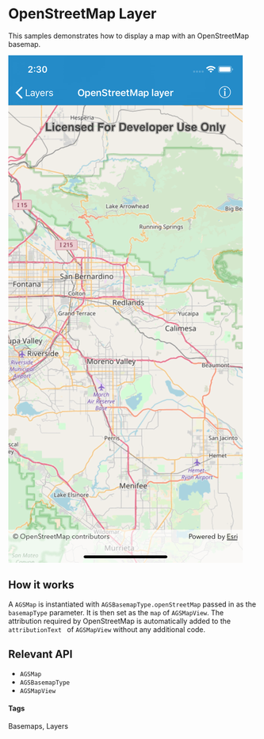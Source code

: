 # OpenStreetMap Layer
This samples demonstrates how to display a map with an OpenStreetMap basemap.

![OpenStreetMap layer sample screenshot](image1.png)

## How it works
A `AGSMap` is instantiated with `AGSBasemapType.openStreetMap` passed in as the `basemapType` parameter. It is then set as the `map` of `AGSMapView`. The attribution required by OpenStreetMap is automatically added to the `attributionText ` of `AGSMapView` without any additional code.

## Relevant API
* `AGSMap`
* `AGSBasemapType`
* `AGSMapView`

#### Tags
Basemaps, Layers




